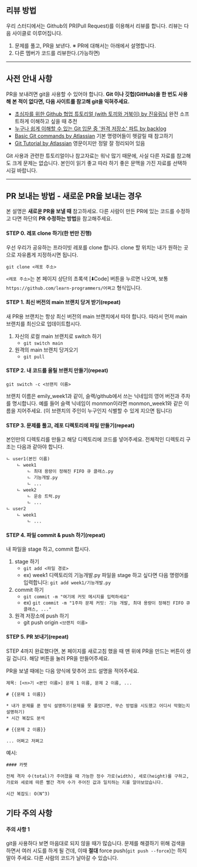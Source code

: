 ## 리뷰 방법

우리 스터디에서는 Github의 PR(Pull Request)를 이용해서 리뷰를 합니다.
리뷰는 다음 사이클로 이루어집니다.

1. 문제를 풀고, PR을 보낸다. ※ PR에 대해서는 아래에서 설명합니다.
2. 다른 멤버가 코드를 리뷰한다.(가능하면)
---

## 사전 안내 사항

PR을 보내려면 git을 사용할 수 있어야 합니다.
**Git 이나 깃헙(GitHub)을 한 번도 사용해 본 적이 없다면, 다음 사이트를 참고해 git을 익혀주세요.**

* [초심자를 위한 Github 협업 튜토리얼 (with 토끼와 거북이) by 진유림님](https://milooy.wordpress.com/2017/06/21/working-together-with-github-tutorial/) 완전 소프트하게 이해하고 싶을 때 추천
* [누구나 쉽게 이해할 수 있는 Git 입문 중 '원격 저장소' 파트 by backlog](https://backlog.com/git-tutorial/kr/stepup/stepup3_3.html)
* [Basic Git commands by Atlassian](https://confluence.atlassian.com/bitbucketserver/basic-git-commands-776639767.html) 기본 명령어들이 헷갈릴 때 참고하기
* [Git Tutorial by Atlassian](https://www.atlassian.com/git/tutorials) 영문이지만 정말 잘 정리되어 있음

Git 사용과 관련한 튜토리얼이나 참고자료는 워낙 많기 때문에, 사실 다른 자료를 참고해도 크게 문제는 없습니다.
본인이 읽기 좋고 따라 하기 좋은 문맥을 가진 자료를 선택하시길 바랍니다.

---

## PR 보내는 방법 - 새로운 PR을 보내는 경우

본 설명은 **새로운 PR을 보낼 때** 참고하세요.
다른 사람이 만든 PR에 있는 코드를 수정하고 다면 하단의 **PR 수정하는 방법**을 참고해주세요.

#### STEP 0. 레포 clone 하기(한 번만 진행)

우선 우리가 공유하는 프라이빗 레포를 clone 합니다. clone 할 위치는 내가 원하는 곳으로 자유롭게 지정하시면 됩니다.

`git clone <레포 주소>`

`<레포 주소>`는 본 페이지 상단의 초록색 [⬇️Code] 버튼을 누르면 나오며, 보통 `https://github.com/learn-programmers/어쩌고` 형식입니다.

#### STEP 1. 최신 버전의 main 브랜치 당겨 받기(repeat)

새 PR용 브랜치는 항상 최신 버전의 main 브랜치에서 따야 합니다.
따라서 먼저 main 브랜치를 최신으로 업데이트합시다.

1. 자신의 로컬 main 브랜치로 switch 하기
   * `git switch main`
2. 원격의 main 브랜치 당겨오기
   * `git pull`

#### STEP 2. 내 코드를 올릴 브랜치 만들기(repeat)

`git switch -c <브랜치 이름>`

브랜치 이름은 emily_week1과 같이, 슬랙/github에서 쓰는 닉네임의 영어 버전과 주차를 명시합니다.
예를 들어 슬랙 닉네임이 monmon이라면 monmon_week1와 같은 이름을 지어주세요.
(이 브랜치의 주인이 누구인지 식별할 수 있게 지으면 됩니다)

#### STEP 3. 문제를 풀고, 레포 디렉토리에 파일 만들기(repeat)

본인만의 디렉토리를 만들고 해당 디렉토리에 코드를 넣어주세요.
전체적인 디렉토리 구조는 다음과 같아야 합니다.

```
ㄴ user1(본인 이름)
    ㄴ week1
        ㄴ 최대 용량이 정해진 FIFO 큐 클래스.py
        ㄴ 기능개발.py
        ㄴ ...
    ㄴ week2
        ㄴ 운송 트럭.py
        ㄴ ...
ㄴ user2
    ㄴ week1
        ㄴ ...
```

#### STEP 4. 파일 commit & push 하기(repeat)

내 파일을 stage 하고, commit 합시다.

1. stage 하기
   * `git add <파일 경로>`
   * ex) week1 디렉토리의 기능개발.py 파일을 stage 하고 싶다면 다음 명령어를 입력합니다: `git add week1/기능개발.py`
2. commit 하기
   * `git commit -m "여기에 커밋 메시지를 입력하세요"`
   * ex) `git commit -m "1주차 문제 커밋: 기능 개발, 최대 용량이 정해진 FIFO 큐 클래스, ..."`
3. 원격 저장소에 push 하기
   * git push origin `<브랜치 이름>`


#### STEP 5. PR 보내기(repeat)

STEP 4까지 완료했다면, 본 페이지를 새로고침 했을 때 맨 위에 PR을 만드는 버튼이 생길 겁니다.
해당 버튼을 눌러 PR을 만들어주세요.

PR을 보낼 때에는 다음 양식에 맞추어 코드 설명을 적어주세요.

```
제목: [<n>기 <본인 이름>] 문제 1 이름, 문제 2 이름, ...

# {{문제 1 이름}}

* 내가 문제를 푼 방식 설명하기(문제를 못 풀었다면, 무슨 방법을 시도했고 어디서 막혔는지 설명하기)
* 시간 복잡도 분석

# {{문제 2 이름}}

... 어쩌고 저쩌고

```

예시:

```
#### 카펫

전체 격자 수(total)가 주어졌을 때 가능한 정수 가로(width), 세로(height)를 구하고, 가로와 세로에 따른 빨간 격자 수가 주어진 값과 일치하는 지를 알아보았습니다.

시간 복잡도: O(N^3)

```

## 기타 주의 사항

#### 주의 사항 1

git을 사용하다 보면 마음대로 되지 않을 때가 많습니다.
문제를 해결하기 위해 검색을 하면서 여러 시도를 하게 될 건데, 이때 **절대** force push(`git push --force`)는 하지 말아 주세요.
다른 사람의 코드가 날아갈 수 있습니다.


